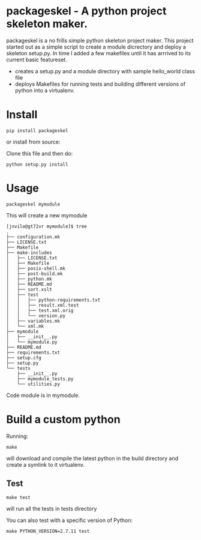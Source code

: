 packageskel - A python project skeleton maker.
===

packageskel is a no frills simple python skeleton project maker. This project started out as a simple script to create a module dicrectory and deploy a skeleton setup.py. In time I added a few makefiles until it has arrrived to its current basic featureset.

- creates a setup.py and a module directory with sample hello_world class file
- deploys Makefiles for running tests and building different versions of python into a virtualenv. 

Install 
===

```pip install packageskel``` 

or install from source:

Clone this file and then do:

```python setup.py install``` 

Usage
===

```packageskel mymodule```

This will create a new mymodule 

```
[jnvilo@gt72vr mymodule]$ tree
.
├── configuration.mk
├── LICENSE.txt
├── Makefile
├── make-includes
│   ├── LICENSE.txt
│   ├── Makefile
│   ├── posix-shell.mk
│   ├── post-build.mk
│   ├── python.mk
│   ├── README.md
│   ├── sort.xslt
│   ├── test
│   │   ├── python-requirements.txt
│   │   ├── result.xml.test
│   │   ├── test.xml.orig
│   │   └── version.py
│   ├── variables.mk
│   └── xml.mk
├── mymodule
│   ├── __init__.py
│   └── mymodule.py
├── README.md
├── requirements.txt
├── setup.cfg
├── setup.py
└── tests
    ├── __init__.py
    ├── mymodule_tests.py
    └── utilities.py

```

Code module is in mymodule. 


Build a custom python
===
Running: 


```make```

will download and compile the latest python in the build directory and create a symlink to it virtualenv.


Test
---

```make test```

will run all the tests in tests directory


You can also test with a specific version of Python:

    make PYTHON_VERSION=2.7.11 test
